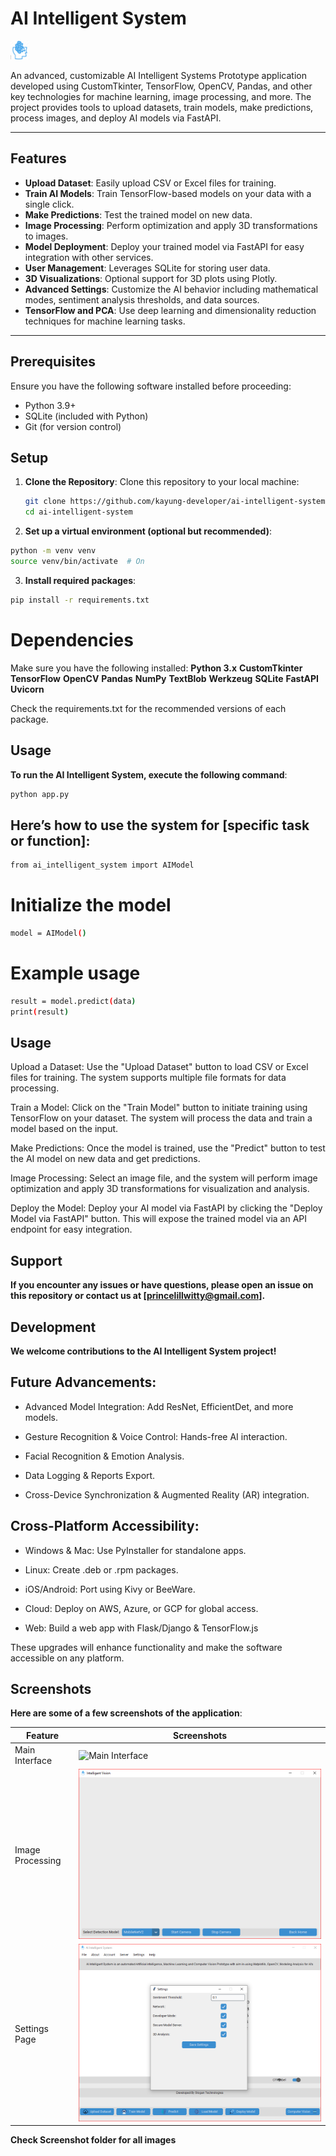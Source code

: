 # AI Intelligent System
<img src="Assets/ai.png" alt="" width="30" height="30">

An advanced, customizable AI Intelligent Systems Prototype application developed using CustomTkinter, TensorFlow, OpenCV, Pandas, and other key technologies for machine learning,  image processing, and more. The project provides tools to upload datasets, train models, make predictions, process images, and deploy AI models via FastAPI.


---

## Features

- **Upload Dataset**: Easily upload CSV or Excel files for training.
- **Train AI Models**: Train TensorFlow-based models on your data with a single click.
- **Make Predictions**: Test the trained model on new data.
- **Image Processing**: Perform optimization and apply 3D transformations to images.
- **Model Deployment**: Deploy your trained model via FastAPI for easy integration with other services.
- **User Management**: Leverages SQLite for storing user data.
- **3D Visualizations**: Optional support for 3D plots using Plotly.
- **Advanced Settings**: Customize the AI behavior including mathematical modes, sentiment analysis thresholds, and data sources.
- **TensorFlow and PCA**: Use deep learning and dimensionality reduction techniques for machine learning tasks.

---

## Prerequisites

Ensure you have the following software installed before proceeding:
- Python 3.9+
- SQLite (included with Python)
- Git (for version control)

## Setup

1. **Clone the Repository**:
   Clone this repository to your local machine:
   ```bash
   git clone https://github.com/kayung-developer/ai-intelligent-system.git
   cd ai-intelligent-system
   ```
2. **Set up a virtual environment (optional but recommended)**:
```bash
python -m venv venv
source venv/bin/activate  # On
```
3. **Install required packages**:
```bash
pip install -r requirements.txt
```


# Dependencies
Make sure you have the following installed:
**Python 3.x**
**CustomTkinter**
**TensorFlow**
**OpenCV**
**Pandas**
**NumPy**
**TextBlob**
**Werkzeug**
**SQLite**
**FastAPI**
**Uvicorn**

Check the requirements.txt for the recommended versions of each package.
## Usage
**To run the AI Intelligent System, execute the following command**:
```bash
python app.py
```
## Here’s how to use the system for [specific task or function]:

```bash
from ai_intelligent_system import AIModel
```
# Initialize the model
```bash
model = AIModel()
```
# Example usage
```bash
result = model.predict(data)
print(result)
```
## Usage
Upload a Dataset: Use the "Upload Dataset" button to load CSV or Excel files for training. The system supports multiple file formats for data processing.

Train a Model: Click on the "Train Model" button to initiate training using TensorFlow on your dataset. The system will process the data and train a model based on the input.

Make Predictions: Once the model is trained, use the "Predict" button to test the AI model on new data and get predictions.

Image Processing: Select an image file, and the system will perform image optimization and apply 3D transformations for visualization and analysis.

Deploy the Model: Deploy your AI model via FastAPI by clicking the "Deploy Model via FastAPI" button. This will expose the trained model via an API endpoint for easy integration.



## Support
**If you encounter any issues or have questions, please open an issue on this repository or contact us at [princelillwitty@gmail.com].**

## Development
**We welcome contributions to the AI Intelligent System project!**


## Future Advancements:

- Advanced Model Integration: Add ResNet, EfficientDet, and more models.

- Gesture Recognition & Voice Control: Hands-free AI interaction.

- Facial Recognition & Emotion Analysis.

- Data Logging & Reports Export.

- Cross-Device Synchronization & Augmented Reality (AR) integration.
  

## Cross-Platform Accessibility:

- Windows & Mac: Use PyInstaller for standalone apps.

- Linux: Create .deb or .rpm packages.

- iOS/Android: Port using Kivy or BeeWare.

- Cloud: Deploy on AWS, Azure, or GCP for global access.

- Web: Build a web app with Flask/Django & TensorFlow.js

These upgrades will enhance functionality and make the software accessible on any platform.


## Screenshots
**Here are some of a few screenshots of the application**:

| Feature            | Screenshots                                     |
|--------------------|-------------------------------------------------|
| Main Interface      | ![Main Interface](screenshots/3Dview.png)      |
| Image Processing    | ![Image Processing](screenshots/cv.png)          |
| Settings Page       | ![Settings Page](screenshots/settings.png) |

**Check Screenshot folder for all images**
